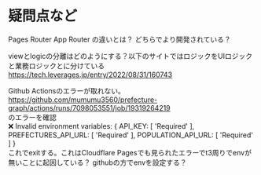 # 疑問点など

Pages Router
App Router
の違いとは？
どちらでより開発されている？


viewとlogicの分離はどのようにする？以下のサイトではロジックをUIロジックと業務ロジックとに分けている
https://tech.leverages.jp/entry/2022/08/31/160743


Github Actionsのエラーが取れない。      
https://github.com/mumumu3560/prefecture-graph/actions/runs/7098053551/job/19319264219      
のエラーを確認      
❌ Invalid environment variables: {
  API_KEY: [ 'Required' ],
  PREFECTURES_API_URL: [ 'Required' ],
  POPULATION_API_URL: [ 'Required' ]
}       
これでexitする。これはCloudflare Pagesでも見られたエラーでt3周りでenvが無いことに起因している？
githubの方でenvを設定する？

